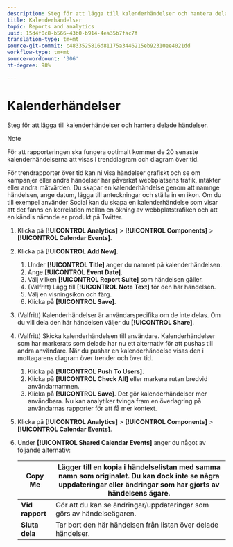 ```yaml
---
description: Steg för att lägga till kalenderhändelser och hantera delade händelser.
title: Kalenderhändelser
topic: Reports and analytics
uuid: 15d4f0c8-b566-43b0-b914-4ea35b7fac7f
translation-type: tm+mt
source-git-commit: c4833525816d81175a3446215eb92310ee4021dd
workflow-type: tm+mt
source-wordcount: '306'
ht-degree: 98%

---
```



# Kalenderhändelser

Steg för att lägga till kalenderhändelser och hantera delade händelser.

>[!NOTE]
>
>För att rapporteringen ska fungera optimalt kommer de 20 senaste kalenderhändelserna att visas i trenddiagram och diagram över tid.

För trendrapporter över tid kan ni visa händelser grafiskt och se om kampanjer eller andra händelser har påverkat webbplatsens trafik, intäkter eller andra mätvärden. Du skapar en kalenderhändelse genom att namnge händelsen, ange datum, lägga till anteckningar och ställa in en ikon. Om du till exempel använder Social kan du skapa en kalenderhändelse som visar att det fanns en korrelation mellan en ökning av webbplatstrafiken och att en kändis nämnde er produkt på Twitter.

1. Klicka på **[!UICONTROL Analytics]** > **[!UICONTROL Components]** > **[!UICONTROL Calendar Events]**.
1. Klicka på **[!UICONTROL Add New]**.
   1. Under **[!UICONTROL Title]** anger du namnet på kalenderhändelsen.
   1. Ange **[!UICONTROL Event Date]**.
   1. Välj vilken **[!UICONTROL Report Suite]** som händelsen gäller.
   1. (Valfritt) Lägg till **[!UICONTROL Note Text]** för den här händelsen.
   1. Välj en visningsikon och färg.
   1. Klicka på **[!UICONTROL Save]**.
1. (Valfritt) Kalenderhändelser är användarspecifika om de inte delas. Om du vill dela den här händelsen väljer du **[!UICONTROL Share]**.
1. (Valfritt) Skicka kalenderhändelsen till användare. Kalenderhändelser som har markerats som delade har nu ett alternativ för att pushas till andra användare. När du pushar en kalenderhändelse visas den i mottagarens diagram över trender och över tid.
   1. Klicka på **[!UICONTROL Push To Users]**.
   1. Klicka på **[!UICONTROL Check All]** eller markera rutan bredvid användarnamnen.
   1. Klicka på **[!UICONTROL Save]**.
   Det gör kalenderhändelser mer användbara. Nu kan analytiker tvinga fram en överlagring på användarnas rapporter för att få mer kontext.
1. Klicka på **[!UICONTROL Analytics]** > **[!UICONTROL Components]** > **[!UICONTROL Calendar Events]**.
1. Under **[!UICONTROL Shared Calendar Events]** anger du något av följande alternativ:

   | **Copy Me** | Lägger till en kopia i händelselistan med samma namn som originalet. Du kan dock inte se några uppdateringar eller ändringar som har gjorts av händelsens ägare. |
   |---|---|
   | **Vid rapport** | Gör att du kan se ändringar/uppdateringar som görs av händelseägaren. |
   | **Sluta dela** | Tar bort den här händelsen från listan över delade händelser. |

